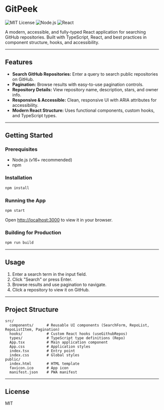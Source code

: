 # GitPeek

![MIT License](https://img.shields.io/badge/license-MIT-blue.svg)
![Node.js](https://img.shields.io/badge/node-%3E=16.0.0-brightgreen)
![React](https://img.shields.io/badge/react-19.x-blue)

A modern, accessible, and fully-typed React application for searching GitHub repositories. Built with TypeScript, React, and best practices in component structure, hooks, and accessibility.

---

## Features

- **Search GitHub Repositories:** Enter a query to search public repositories on GitHub.
- **Pagination:** Browse results with easy-to-use pagination controls.
- **Repository Details:** View repository name, description, stars, and owner info.
- **Responsive & Accessible:** Clean, responsive UI with ARIA attributes for accessibility.
- **Modern React Structure:** Uses functional components, custom hooks, and TypeScript types.

---

## Getting Started

### Prerequisites
- Node.js (v16+ recommended)
- npm

### Installation
```bash
npm install
```

### Running the App
```bash
npm start
```
Open [http://localhost:3000](http://localhost:3000) to view it in your browser.

### Building for Production
```bash
npm run build
```

---

## Usage
1. Enter a search term in the input field.
2. Click "Search" or press Enter.
3. Browse results and use pagination to navigate.
4. Click a repository to view it on GitHub.

---

## Project Structure

```
src/
  components/      # Reusable UI components (SearchForm, RepoList, RepoListItem, Pagination)
  hooks/           # Custom React hooks (useGithubRepos)
  types/           # TypeScript type definitions (Repo)
  App.tsx          # Main application component
  App.css          # Application styles
  index.tsx        # Entry point
  index.css        # Global styles
public/
  index.html       # HTML template
  favicon.ico      # App icon
  manifest.json    # PWA manifest
```

---

## License

MIT
